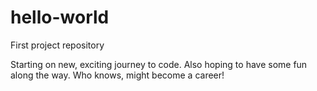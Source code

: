 # hello-world
First project repository


Starting on new, exciting journey to code.
Also hoping to have some fun along the way.
Who knows, might become a career!
